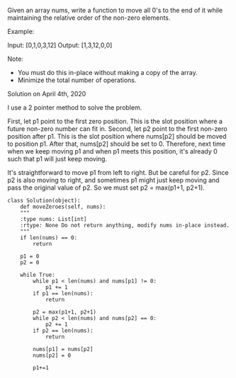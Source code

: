 Given an array nums, write a function to move all 0's to the end of it while maintaining the relative order of the non-zero elements.

Example:

Input: [0,1,0,3,12]
Output: [1,3,12,0,0]

Note:

+ You must do this in-place without making a copy of the array.
+ Minimize the total number of operations.

Solution on April 4th, 2020

I use a 2 pointer method to solve the problem.

First, let p1 point to the first zero position. This is the slot position where a future non-zero number can fit in.
Second, let p2 point to the first non-zero position after p1. This is the slot position where nums[p2] should be moved to position p1.
After that, nums[p2] should be set to 0. Therefore, next time when we keep moving p1 and when p1 meets this position, it's already 0 such that 
p1 will just keep moving.

It's straightforward to move p1 from left to right. But be careful for p2. Since p2 is also moving to right, and sometimes p1 might just keep moving and pass the original value of p2.
So we must set p2 = max(p1+1, p2+1).

    class Solution(object):
        def moveZeroes(self, nums):
        """
        :type nums: List[int]
        :rtype: None Do not return anything, modify nums in-place instead.
        """
        if len(nums) == 0:
            return
        
        p1 = 0
        p2 = 0

        while True:
            while p1 < len(nums) and nums[p1] != 0:
                p1 += 1
            if p1 == len(nums):
                return
            
            p2 = max(p1+1, p2+1)
            while p2 < len(nums) and nums[p2] == 0:
                p2 += 1
            if p2 == len(nums):
                return

            nums[p1] = nums[p2]
            nums[p2] = 0
            
            p1+=1
            

